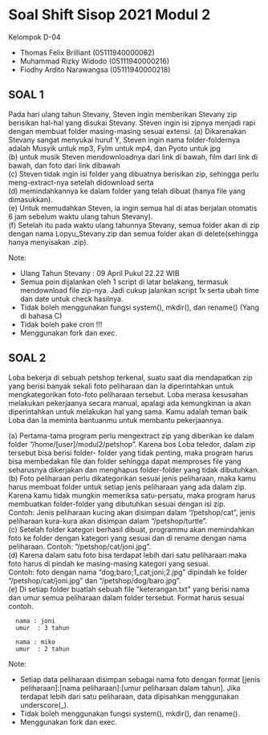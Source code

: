 # Soal Shift Sisop 2021 Modul 2

Kelompok D-04
- Thomas Felix Brilliant (05111940000062)
- Muhammad Rizky Widodo (05111940000216)
- Fiodhy Ardito Narawangsa (05111940000218)

## SOAL 1 ##
  Pada hari ulang tahun Stevany, Steven ingin memberikan Stevany zip berisikan hal-hal yang disukai Stevany. Steven ingin isi zipnya menjadi rapi dengan membuat folder masing-masing sesuai extensi. 
  (a) Dikarenakan Stevany sangat menyukai huruf Y, Steven ingin nama folder-foldernya adalah Musyik untuk mp3, Fylm untuk mp4, dan Pyoto untuk jpg <br/>
  (b) untuk musik Steven mendownloadnya dari link di bawah, film dari link di bawah, dan foto dari link dibawah  <br/>
  (c) Steven tidak ingin isi folder yang dibuatnya berisikan zip, sehingga perlu meng-extract-nya setelah didownload serta <br/>
  (d) memindahkannya ke dalam folder yang telah dibuat (hanya file yang dimasukkan).<br/>
  (e) Untuk memudahkan Steven, ia ingin semua hal di atas berjalan otomatis 6 jam sebelum waktu ulang tahun Stevany). <br/>
  (f) Setelah itu pada waktu ulang tahunnya Stevany, semua folder akan di zip dengan nama Lopyu_Stevany.zip dan semua folder akan di delete(sehingga hanya menyisakan .zip).<br/>
   
  Note:
  - Ulang Tahun Stevany : 09 April Pukul 22.22 WIB
  - Semua poin dijalankan oleh 1 script di latar belakang, termasuk mendownload file zip-nya. Jadi cukup jalankan script 1x serta ubah time dan date untuk check hasilnya.
  - Tidak boleh menggunakan fungsi system(), mkdir(), dan rename() (Yang di bahasa C)
  - Tidak boleh pake cron !!!
  - Menggunakan fork dan exec.
 
 ## SOAL 2 ## 
  Loba bekerja di sebuah petshop terkenal, suatu saat dia mendapatkan zip yang berisi banyak sekali foto peliharaan dan Ia diperintahkan untuk mengkategorikan foto-foto peliharaan tersebut. Loba merasa kesusahan melakukan pekerjaanya secara manual, apalagi ada kemungkinan ia akan diperintahkan untuk melakukan hal yang sama. Kamu adalah teman baik Loba dan Ia meminta bantuanmu untuk membantu pekerjaannya.
  
 (a) Pertama-tama program perlu mengextract zip yang diberikan ke dalam folder “/home/[user]/modul2/petshop”. Karena bos Loba teledor, dalam zip tersebut bisa berisi folder-   folder yang tidak penting, maka program harus bisa membedakan file dan folder sehingga dapat memproses file yang seharusnya dikerjakan dan menghapus folder-folder yang tidak dibutuhkan.<br/>
 (b) Foto peliharaan perlu dikategorikan sesuai jenis peliharaan, maka kamu harus membuat folder untuk setiap jenis peliharaan yang ada dalam zip. Karena kamu tidak mungkin memeriksa satu-persatu, maka program harus membuatkan folder-folder yang dibutuhkan sesuai dengan isi zip.<br/>
Contoh: Jenis peliharaan kucing akan disimpan dalam “/petshop/cat”, jenis peliharaan kura-kura akan disimpan dalam “/petshop/turtle”.<br/>
 (c) Setelah folder kategori berhasil dibuat, programmu akan memindahkan foto ke folder dengan kategori yang sesuai dan di rename dengan nama peliharaan.
Contoh: “/petshop/cat/joni.jpg”. <br/>
 (d) Karena dalam satu foto bisa terdapat lebih dari satu peliharaan maka foto harus di pindah ke masing-masing kategori yang sesuai. <br/>
 Contoh: foto dengan nama “dog;baro;1_cat;joni;2.jpg” dipindah ke folder “/petshop/cat/joni.jpg” dan “/petshop/dog/baro.jpg”.<br/>
 (e) Di setiap folder buatlah sebuah file "keterangan.txt" yang berisi nama dan umur semua peliharaan dalam folder tersebut. Format harus sesuai contoh.
  ```
    nama : joni
    umur  : 3 tahun

    nama : miko
    umur  : 2 tahun
  ```
  Note:
  - Setiap data peliharaan disimpan sebagai nama foto dengan format [jenis peliharaan]:[nama peliharaan]:[umur peliharaan dalam tahun]. Jika terdapat lebih dari satu peliharaan,     data dipisahkan menggunakan underscore(_).
  - Tidak boleh menggunakan fungsi system(), mkdir(), dan rename().
  - Menggunakan fork dan exec.




